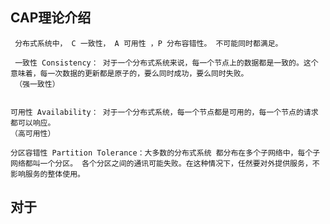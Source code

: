 ##  CAP理论介绍
 
     分布式系统中， C 一致性， A 可用性 ，P 分布容错性。 不可能同时都满足。

     一致性 Consistency： 对于一个分布式系统来说，每一个节点上的数据都是一致的。这个意味着，每一次数据的更新都是原子的，要么同时成功，要么同时失败。
     （强一致性）
     

    可用性 Availability： 对于一个分布式系统，每一个节点都是可用的，每一个节点的请求都可以响应。
    （高可用性）

    分区容错性 Partition Tolerance：大多数的分布式系统 都分布在多个子网络中，每个子网络都叫一个分区。 各个分区之间的通讯可能失败。在这种情况下，任然要对外提供服务，不影响服务的整体使用。

## 对于


     

